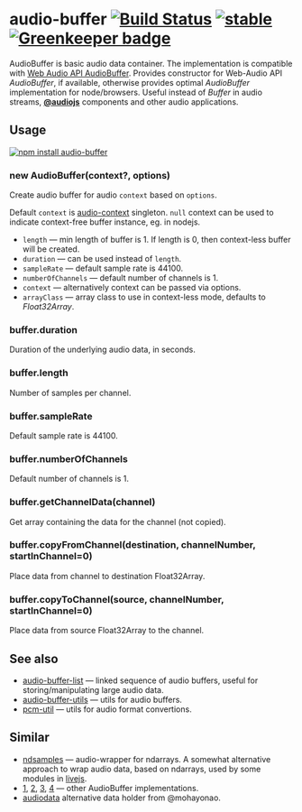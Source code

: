 # audio-buffer [![Build Status](https://travis-ci.org/audiojs/audio-buffer.svg?branch=master)](https://travis-ci.org/audiojs/audio-buffer) [![stable](https://img.shields.io/badge/stability-stable-brightgreen.svg)](http://github.com/badges/stability-badges) [![Greenkeeper badge](https://badges.greenkeeper.io/audiojs/audio-buffer.svg)](https://greenkeeper.io/)

AudioBuffer is basic audio data container. The implementation is compatible with [Web Audio API AudioBuffer](https://developer.mozilla.org/en-US/docs/Web/API/AudioBuffer). Provides constructor for Web-Audio API _AudioBuffer_, if available, otherwise provides optimal _AudioBuffer_ implementation for node/browsers. Useful instead of _Buffer_ in audio streams, [**@audiojs**](https://github.com/audiojs) components and other audio applications.

## Usage

[![npm install audio-buffer](https://nodei.co/npm/audio-buffer.png?mini=true)](https://npmjs.org/package/audio-buffer/)

### new AudioBuffer(context?, options)

Create audio buffer for audio `context` based on `options`.

Default `context` is [audio-context](https://npmjs.org/package/audio-context) singleton. `null` context can be used to indicate context-free buffer instance, eg. in nodejs.

* `length` — min length of buffer is 1. If length is 0, then context-less buffer will be created.
* `duration` — can be used instead of `length`.
* `sampleRate` — default sample rate is 44100.
* `numberOfChannels` — default number of channels is 1.
* `context` — alternatively context can be passed via options.
* `arrayClass` — array class to use in context-less mode, defaults to _Float32Array_.

### buffer.duration

Duration of the underlying audio data, in seconds.

### buffer.length

Number of samples per channel.

### buffer.sampleRate

Default sample rate is 44100.

### buffer.numberOfChannels

Default number of channels is 1.

### buffer.getChannelData(channel)

Get array containing the data for the channel (not copied).

### buffer.copyFromChannel(destination, channelNumber, startInChannel=0)

Place data from channel to destination Float32Array.

### buffer.copyToChannel(source, channelNumber, startInChannel=0)

Place data from source Float32Array to the channel.


## See also

* [audio-buffer-list](https://github.com/audiojs/audio-buffer-list) — linked sequence of audio buffers, useful for storing/manipulating large audio data.
* [audio-buffer-utils](https://github.com/audiojs/audio-buffer-utils) — utils for audio buffers.
* [pcm-util](https://npmjs.org/package/pcm-util) — utils for audio format convertions.

## Similar

* [ndsamples](https://github.com/livejs/ndsamples) — audio-wrapper for ndarrays. A somewhat alternative approach to wrap audio data, based on ndarrays, used by some modules in [livejs](https://github.com/livejs).
* [1](https://www.npmjs.com/package/audiobuffer), [2](https://www.npmjs.com/package/audio-buffer), [3](https://github.com/sebpiq/node-web-audio-api/blob/master/lib/AudioBuffer.js), [4](https://developer.mozilla.org/en-US/docs/Web/API/AudioBuffer) — other AudioBuffer implementations.
* [audiodata](https://www.npmjs.com/package/audiodata) alternative data holder from @mohayonao.
